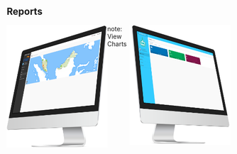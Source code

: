 ##  Reports

<img style="background:none; border:none; box-shadow:none; max-width: 45%; max-height: 45%; float: left;" src="resources/dashboard-map.png">

<img style="background:none; border:none; box-shadow:none; max-width: 45%; max-height: 45%; float: right;" src="resources/dashboard-home.png">


note:
View Charts
